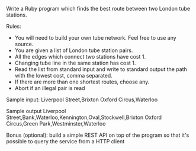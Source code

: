 Write a Ruby program which finds the best route between two London tube stations.

Rules:

- You will need to build your own tube network. Feel free to use any source.
- You are given a list of London tube station pairs.
- All the edges which connect two stations have cost 1.
- Changing tube line in the same station has cost 1.
- Read the list from standard input and write to standard output the path with the lowest cost, comma separated.
- If there are more than one shortest routes, choose any.
- Abort if an illegal pair is read

Sample input:
Liverpool Street,Brixton
Oxford Circus,Waterloo

Sample output
Liverpool Street,Bank,Waterloo,Kennington,Oval,Stockwell,Brixton
Oxford Circus,Green Park,Westminster,Waterloo

Bonus (optional): build a simple REST API on top of the program so that it's possible to query the service from a HTTP client
